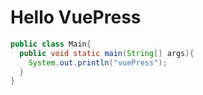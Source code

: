 # Hello VuePress

```java
public class Main{
  public void static main(String[] args){
    System.out.println("vuePress");
  }
}
```



